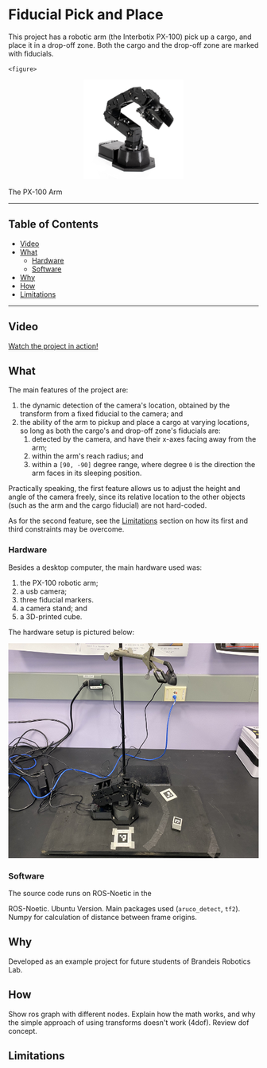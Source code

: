 # Fiducial Pick and Place

This project has a robotic arm (the Interbotix PX-100) pick up a cargo,
and place it in a drop-off zone. Both the cargo and the drop-off zone
are marked with fiducials.

    <figure>
<p align="center">
        <kbd>
            <img src="./images/arm.jpg" width="200" height="200" />
        </kbd>
</p>
        <figcaption> The PX-100 Arm </figcaption>
    </figure>


---
## Table of Contents
- [Video](#video)
- [What](#what)
    - [Hardware](#hardware)
    - [Software](#software)
- [Why](#why)
- [How](#how)
- [Limitations](#limitations)
---

## Video

[Watch the project in action!](https://drive.google.com/file/d/1LnUodQ4iVPImvU8My7JRYx4RfPqLF8GL/view?usp=drivesdk)

## What

The main features of the project are: 

1. the dynamic detection of the camera's location, obtained by the
   transform from a fixed fiducial to the camera; and
2. the ability of the arm to pickup and place a cargo at varying
   locations, so long as both the cargo's and drop-off zone's fiducials
   are:
    1. detected by the camera, and have their x-axes facing away from
       the arm;
    2. within the arm's reach radius; and
    3. within a `[90, -90]` degree range, where degree `0` is the
       direction the arm faces in its sleeping position.

Practically speaking, the first feature allows us to adjust the height
and angle of the camera freely, since its relative location to the
other objects (such as the arm and the cargo fiducial) are not
hard-coded.

As for the second feature, see the [Limitations](#limitations) section
on how its first and third constraints may be overcome.

### Hardware

Besides a desktop computer, the main hardware used was:

1. the PX-100 robotic arm;
2. a usb camera;
3. three fiducial markers.
4. a camera stand; and
3. a 3D-printed cube.

The hardware setup is pictured below:

<p align="center">
    <kbd>
        <img src="./images/hardware_setup.jpg" width="576" height="432" />
    </kbd>
</p>

### Software

The source code runs on ROS-Noetic in the

ROS-Noetic. Ubuntu Version. Main packages used (`aruco_detect`, `tf2`).
Numpy for calculation of distance between frame origins.

## Why

Developed as an example project for future students of Brandeis
Robotics Lab.

## How

Show ros graph with different nodes.
Explain how the math works, and why the simple approach of using
transforms doesn't work (4dof). Review dof concept.

## Limitations


